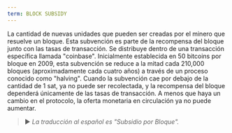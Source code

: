 ```yaml
---
term: BLOCK SUBSIDY
---
```


La cantidad de nuevas unidades que pueden ser creadas por el minero que resuelve un bloque. Esta subvención es parte de la recompensa del bloque junto con las tasas de transacción. Se distribuye dentro de una transacción específica llamada "coinbase". Inicialmente establecida en 50 bitcoins por bloque en 2009, esta subvención se reduce a la mitad cada 210,000 bloques (aproximadamente cada cuatro años) a través de un proceso conocido como "halving". Cuando la subvención cae por debajo de la cantidad de 1 sat, ya no puede ser recolectada, y la recompensa del bloque dependerá únicamente de las tasas de transacción. A menos que haya un cambio en el protocolo, la oferta monetaria en circulación ya no puede aumentar.

> ► *La traducción al español es "Subsidio por Bloque".*